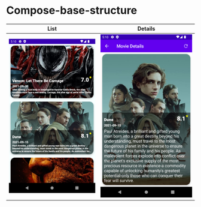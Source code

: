 # Compose-base-structure

| List             |  Details                         |
:-------------------------:|:-------------------------:
| ![sample.gif](/list.png) | ![sample2.gif](/details.png) |
